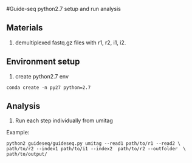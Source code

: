 #Guide-seq python2.7 setup and run analysis

## Materials
  1. demultiplexed fastq.gz files with r1, r2, i1, i2.

## Environment setup
  1. create python2.7 env

  `conda create -n py27 python=2.7`

## Analysis
  1. Run each step individually from umitag
  
  Example:
  
  ` python2 guideseq/guideseq.py umitag --read1 path/to/r1 --read2 \
  path/to/r2 --index1 path/to/i1 --index2  path/to/r2 --outfolder  \
  path/to/output/ `

